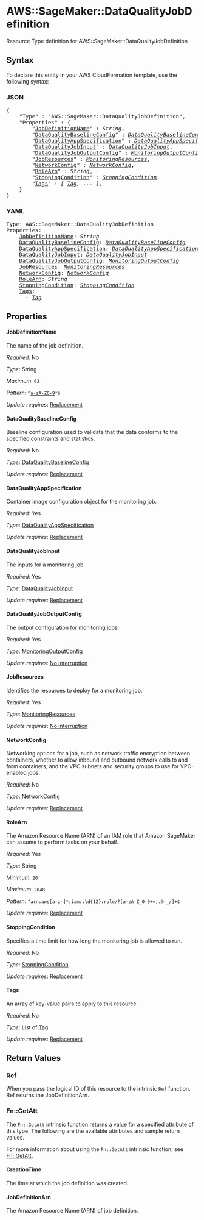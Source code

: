 # AWS::SageMaker::DataQualityJobDefinition

Resource Type definition for AWS::SageMaker::DataQualityJobDefinition

## Syntax

To declare this entity in your AWS CloudFormation template, use the following syntax:

### JSON

<pre>
{
    "Type" : "AWS::SageMaker::DataQualityJobDefinition",
    "Properties" : {
        "<a href="#jobdefinitionname" title="JobDefinitionName">JobDefinitionName</a>" : <i>String</i>,
        "<a href="#dataqualitybaselineconfig" title="DataQualityBaselineConfig">DataQualityBaselineConfig</a>" : <i><a href="dataqualitybaselineconfig.md">DataQualityBaselineConfig</a></i>,
        "<a href="#dataqualityappspecification" title="DataQualityAppSpecification">DataQualityAppSpecification</a>" : <i><a href="dataqualityappspecification.md">DataQualityAppSpecification</a></i>,
        "<a href="#dataqualityjobinput" title="DataQualityJobInput">DataQualityJobInput</a>" : <i><a href="dataqualityjobinput.md">DataQualityJobInput</a></i>,
        "<a href="#dataqualityjoboutputconfig" title="DataQualityJobOutputConfig">DataQualityJobOutputConfig</a>" : <i><a href="monitoringoutputconfig.md">MonitoringOutputConfig</a></i>,
        "<a href="#jobresources" title="JobResources">JobResources</a>" : <i><a href="monitoringresources.md">MonitoringResources</a></i>,
        "<a href="#networkconfig" title="NetworkConfig">NetworkConfig</a>" : <i><a href="networkconfig.md">NetworkConfig</a></i>,
        "<a href="#rolearn" title="RoleArn">RoleArn</a>" : <i>String</i>,
        "<a href="#stoppingcondition" title="StoppingCondition">StoppingCondition</a>" : <i><a href="stoppingcondition.md">StoppingCondition</a></i>,
        "<a href="#tags" title="Tags">Tags</a>" : <i>[ <a href="tag.md">Tag</a>, ... ]</i>,
    }
}
</pre>

### YAML

<pre>
Type: AWS::SageMaker::DataQualityJobDefinition
Properties:
    <a href="#jobdefinitionname" title="JobDefinitionName">JobDefinitionName</a>: <i>String</i>
    <a href="#dataqualitybaselineconfig" title="DataQualityBaselineConfig">DataQualityBaselineConfig</a>: <i><a href="dataqualitybaselineconfig.md">DataQualityBaselineConfig</a></i>
    <a href="#dataqualityappspecification" title="DataQualityAppSpecification">DataQualityAppSpecification</a>: <i><a href="dataqualityappspecification.md">DataQualityAppSpecification</a></i>
    <a href="#dataqualityjobinput" title="DataQualityJobInput">DataQualityJobInput</a>: <i><a href="dataqualityjobinput.md">DataQualityJobInput</a></i>
    <a href="#dataqualityjoboutputconfig" title="DataQualityJobOutputConfig">DataQualityJobOutputConfig</a>: <i><a href="monitoringoutputconfig.md">MonitoringOutputConfig</a></i>
    <a href="#jobresources" title="JobResources">JobResources</a>: <i><a href="monitoringresources.md">MonitoringResources</a></i>
    <a href="#networkconfig" title="NetworkConfig">NetworkConfig</a>: <i><a href="networkconfig.md">NetworkConfig</a></i>
    <a href="#rolearn" title="RoleArn">RoleArn</a>: <i>String</i>
    <a href="#stoppingcondition" title="StoppingCondition">StoppingCondition</a>: <i><a href="stoppingcondition.md">StoppingCondition</a></i>
    <a href="#tags" title="Tags">Tags</a>: <i>
      - <a href="tag.md">Tag</a></i>
</pre>

## Properties

#### JobDefinitionName

The name of the job definition.

_Required_: No

_Type_: String

_Maximum_: <code>63</code>

_Pattern_: <code>^[a-zA-Z0-9](-*[a-zA-Z0-9])*$</code>

_Update requires_: [Replacement](https://docs.aws.amazon.com/AWSCloudFormation/latest/UserGuide/using-cfn-updating-stacks-update-behaviors.html#update-replacement)

#### DataQualityBaselineConfig

Baseline configuration used to validate that the data conforms to the specified constraints and statistics.

_Required_: No

_Type_: <a href="dataqualitybaselineconfig.md">DataQualityBaselineConfig</a>

_Update requires_: [Replacement](https://docs.aws.amazon.com/AWSCloudFormation/latest/UserGuide/using-cfn-updating-stacks-update-behaviors.html#update-replacement)

#### DataQualityAppSpecification

Container image configuration object for the monitoring job.

_Required_: Yes

_Type_: <a href="dataqualityappspecification.md">DataQualityAppSpecification</a>

_Update requires_: [Replacement](https://docs.aws.amazon.com/AWSCloudFormation/latest/UserGuide/using-cfn-updating-stacks-update-behaviors.html#update-replacement)

#### DataQualityJobInput

The inputs for a monitoring job.

_Required_: Yes

_Type_: <a href="dataqualityjobinput.md">DataQualityJobInput</a>

_Update requires_: [Replacement](https://docs.aws.amazon.com/AWSCloudFormation/latest/UserGuide/using-cfn-updating-stacks-update-behaviors.html#update-replacement)

#### DataQualityJobOutputConfig

The output configuration for monitoring jobs.

_Required_: Yes

_Type_: <a href="monitoringoutputconfig.md">MonitoringOutputConfig</a>

_Update requires_: [No interruption](https://docs.aws.amazon.com/AWSCloudFormation/latest/UserGuide/using-cfn-updating-stacks-update-behaviors.html#update-no-interrupt)

#### JobResources

Identifies the resources to deploy for a monitoring job.

_Required_: Yes

_Type_: <a href="monitoringresources.md">MonitoringResources</a>

_Update requires_: [No interruption](https://docs.aws.amazon.com/AWSCloudFormation/latest/UserGuide/using-cfn-updating-stacks-update-behaviors.html#update-no-interrupt)

#### NetworkConfig

Networking options for a job, such as network traffic encryption between containers, whether to allow inbound and outbound network calls to and from containers, and the VPC subnets and security groups to use for VPC-enabled jobs.

_Required_: No

_Type_: <a href="networkconfig.md">NetworkConfig</a>

_Update requires_: [Replacement](https://docs.aws.amazon.com/AWSCloudFormation/latest/UserGuide/using-cfn-updating-stacks-update-behaviors.html#update-replacement)

#### RoleArn

The Amazon Resource Name (ARN) of an IAM role that Amazon SageMaker can assume to perform tasks on your behalf.

_Required_: Yes

_Type_: String

_Minimum_: <code>20</code>

_Maximum_: <code>2048</code>

_Pattern_: <code>^arn:aws[a-z\-]*:iam::\d{12}:role/?[a-zA-Z_0-9+=,.@\-_/]+$</code>

_Update requires_: [Replacement](https://docs.aws.amazon.com/AWSCloudFormation/latest/UserGuide/using-cfn-updating-stacks-update-behaviors.html#update-replacement)

#### StoppingCondition

Specifies a time limit for how long the monitoring job is allowed to run.

_Required_: No

_Type_: <a href="stoppingcondition.md">StoppingCondition</a>

_Update requires_: [Replacement](https://docs.aws.amazon.com/AWSCloudFormation/latest/UserGuide/using-cfn-updating-stacks-update-behaviors.html#update-replacement)

#### Tags

An array of key-value pairs to apply to this resource.

_Required_: No

_Type_: List of <a href="tag.md">Tag</a>

_Update requires_: [Replacement](https://docs.aws.amazon.com/AWSCloudFormation/latest/UserGuide/using-cfn-updating-stacks-update-behaviors.html#update-replacement)

## Return Values

### Ref

When you pass the logical ID of this resource to the intrinsic `Ref` function, Ref returns the JobDefinitionArn.

### Fn::GetAtt

The `Fn::GetAtt` intrinsic function returns a value for a specified attribute of this type. The following are the available attributes and sample return values.

For more information about using the `Fn::GetAtt` intrinsic function, see [Fn::GetAtt](https://docs.aws.amazon.com/AWSCloudFormation/latest/UserGuide/intrinsic-function-reference-getatt.html).

#### CreationTime

The time at which the job definition was created.

#### JobDefinitionArn

The Amazon Resource Name (ARN) of job definition.

